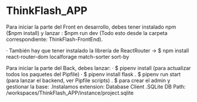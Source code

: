 # ThinkFlash_APP

Para iniciar la parte del Front en desarrollo, debes tener instalado npm ($npm install) y lanzar : $npm run dev (Todo esto desde la carpeta correspondiente: ThinkFlash-FrontEnd).

· También hay que tener instalado la librería de ReactRouter -> 
$ npm install react-router-dom localforage match-sorter sort-by

Para iniciar la parte del Back, debes  lanzar:
· $ pipenv install (para actualizar todos los paquetes del Pipfile)
· $ pipenv install flask
. $ pipenv run start (para lanzar el backend, ver Pipfile scripts)
. $ para crear el admin y gestionar la base:
    .Instalamos extension: Database Client
    .SQLite DB Path: /workspaces/ThinkFlash_APP/instance/project.sqlite
